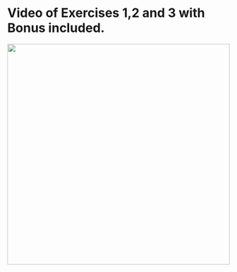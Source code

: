 # Video of Exercises 1,2 and 3 with Bonus included.

<img height="500px" width="100%" src="exercise.gif" />
